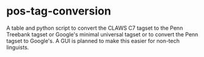 # pos-tag-conversion
A table and python script to convert the CLAWS C7 tagset to the Penn Treebank tagset or Google's minimal universal tagset
or to convert the Penn tagset to Google's. A GUI is planned to make this easier for non-tech linguists.

